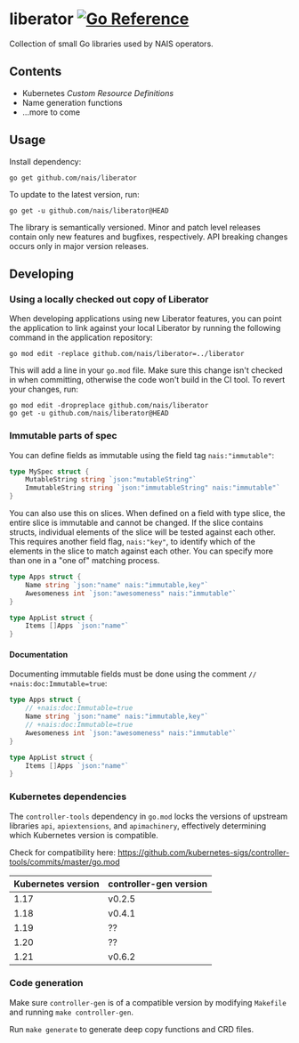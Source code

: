 # liberator [![Go Reference](https://pkg.go.dev/badge/github.com/nais/liberator.svg)](https://pkg.go.dev/github.com/nais/liberator)

Collection of small Go libraries used by NAIS operators.

## Contents

* Kubernetes _Custom Resource Definitions_
* Name generation functions
* ...more to come

## Usage

Install dependency:
```
go get github.com/nais/liberator
```

To update to the latest version, run:
```
go get -u github.com/nais/liberator@HEAD
```

The library is semantically versioned. Minor and patch level releases contain
only new features and bugfixes, respectively. API breaking changes occurs only
in major version releases.

## Developing

### Using a locally checked out copy of Liberator

When developing applications using new Liberator features, you can point the application to link
against your local Liberator by running the following command in the application repository:
 
```
go mod edit -replace github.com/nais/liberator=../liberator
```

This will add a line in your `go.mod` file. Make sure this change isn't checked in when committing,
otherwise the code won't build in the CI tool. To revert your changes, run:

```
go mod edit -dropreplace github.com/nais/liberator
go get -u github.com/nais/liberator@HEAD
```

### Immutable parts of spec

You can define fields as immutable using the field tag `nais:"immutable"`:
```go
type MySpec struct {
	MutableString string `json:"mutableString"`
	ImmutableString string `json:"immutableString" nais:"immutable"`
}
```

You can also use this on slices. When defined on a field with type slice, the entire slice is immutable and cannot be changed. If the slice contains structs, individual elements of the slice will be tested against each other. This requires another field flag, `nais:"key"`, to identify which of the elements in the slice to match against each other. You can specify more than one in a "one of" matching process.

```go
type Apps struct {
	Name string `json:"name" nais:"immutable,key"`
	Awesomeness int `json:"awesomeness" nais:"immutable"`
}

type AppList struct {
	Items []Apps `json:"name"`
}
```

#### Documentation

Documenting immutable fields must be done using the comment `// +nais:doc:Immutable=true`:

```go
type Apps struct {
	// +nais:doc:Immutable=true
	Name string `json:"name" nais:"immutable,key"`
	// +nais:doc:Immutable=true
	Awesomeness int `json:"awesomeness" nais:"immutable"`
}

type AppList struct {
	Items []Apps `json:"name"`
}
```

### Kubernetes dependencies

The `controller-tools` dependency in `go.mod` locks the versions of
upstream libraries `api`, `apiextensions`, and `apimachinery`,
effectively determining which Kubernetes version is compatible.

Check for compatibility here: https://github.com/kubernetes-sigs/controller-tools/commits/master/go.mod

| Kubernetes version | controller-gen version |
|--------------------|------------------------|
| 1.17               | v0.2.5                 |
| 1.18               | v0.4.1                 |
| 1.19               | ??                     |
| 1.20               | ??                     |
| 1.21               | v0.6.2                 |

### Code generation

Make sure `controller-gen` is of a compatible version by modifying `Makefile` and running `make controller-gen`.
 
Run `make generate` to generate deep copy functions and CRD files.

